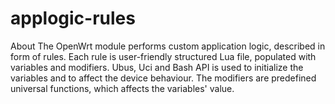 # applogic-rules
About The OpenWrt module performs custom application logic, described in form of rules. Each rule is user-friendly structured Lua file, populated with variables and modifiers. Ubus, Uci and Bash API is used to initialize the variables and to affect the device behaviour. The modifiers are predefined universal functions, which affects the variables' value.
